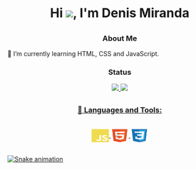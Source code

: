 <h1 align="center">Hi <img src="https://raw.githubusercontent.com/MartinHeinz/MartinHeinz/master/wave.gif" height="30px" >, I'm Denis Miranda</h1>

## <h3 align="center"> About Me </h3>

📖 I’m currently learning HTML, CSS and JavaScript.




<h3 align="center"> Status </h3>
<div align="center">
  <a href="https://github.com/denismiranda">
  <img height="180rem" src="https://github-readme-stats.vercel.app/api?username=denismiranda&show_icons=true&theme=tokyonight&include_all_commits=true&count_private=true"/>
  <img height="180rem"src="https://github-readme-stats.vercel.app/api/top-langs/?username=denismiranda&layout=compact&langs_count=7&theme=tokyonight"/>
</div>
  
   ##

  <h3 align="center"> 🚀 Languages and Tools: </h3>
  <div style="display: inline_block" align="center"><br>
    <img align="center" alt="denismiranda-Js" height="30" width="40" src="https://raw.githubusercontent.com/devicons/devicon/master/icons/javascript/javascript-plain.svg">
    <img align="center" alt="denismiranda-HTML" height="30" width="40" src="https://raw.githubusercontent.com/devicons/devicon/master/icons/html5/html5-original.svg">
    <img align="center" alt="denismiranda-CSS" height="30" width="40" src="https://raw.githubusercontent.com/devicons/devicon/master/icons/css3/css3-original.svg">
  </div>
  
  ##
  
  
   ![Snake animation](https://github.com/denismiranda/denismiranda/blob/output/github-contribution-grid-snake.svg)
